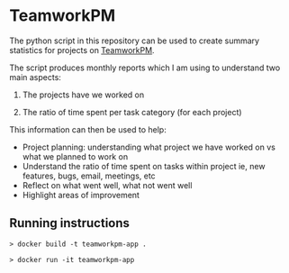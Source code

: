 # TeamworkPM

The python script in this repository can be used to create summary statistics for projects on [TeamworkPM](https://www.teamwork.com/?partner=wd7z88gg5r). 

The script produces monthly reports which I am using to understand two main aspects:

1. The projects have we worked on

2. The ratio of time spent per task category (for each project)


This information can then be used to help:

- Project planning: understanding what project we have worked on vs what we planned to work on
- Understand the ratio of time spent on tasks within project
	ie, new features, bugs, email, meetings, etc  
- Reflect on what went well, what not went well
- Highlight areas of improvement



## Running instructions

`> docker build -t teamworkpm-app .`

`> docker run -it teamworkpm-app`
